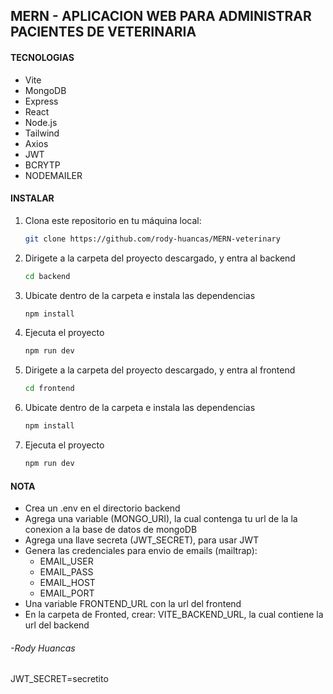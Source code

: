 ## MERN - APLICACION WEB PARA ADMINISTRAR PACIENTES DE VETERINARIA

#### TECNOLOGIAS

- Vite
- MongoDB
- Express
- React
- Node.js
- Tailwind
- Axios
- JWT
- BCRYTP
- NODEMAILER

#### INSTALAR

1. Clona este repositorio en tu máquina local:

   ```bash
   git clone https://github.com/rody-huancas/MERN-veterinary
   ```

2. Dirigete a la carpeta del proyecto descargado, y entra al backend
   ```bash
   cd backend
   ```
3. Ubicate dentro de la carpeta e instala las dependencias
   ```bash
   npm install
   ```
4. Ejecuta el proyecto
   ```bash
   npm run dev
   ```
5. Dirigete a la carpeta del proyecto descargado, y entra al frontend
   ```bash
   cd frontend
   ```
6. Ubicate dentro de la carpeta e instala las dependencias
   ```bash
   npm install
   ```
7. Ejecuta el proyecto
   ```bash
   npm run dev
   ```

#### NOTA

- Crea un .env en el directorio backend
- Agrega una variable (MONGO_URI), la cual contenga tu url de la la conexion a la base de datos de mongoDB
- Agrega una llave secreta (JWT_SECRET), para usar JWT
- Genera las credenciales para envio de emails (mailtrap):
  - EMAIL_USER
  - EMAIL_PASS
  - EMAIL_HOST
  - EMAIL_PORT
- Una variable FRONTEND_URL con la url del frontend
- En la carpeta de Fronted, crear: VITE_BACKEND_URL, la cual contiene la url del backend

###### -Rody Huancas

JWT_SECRET=secretito
